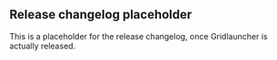 <!--

for consistency's sake, you should put changelogs in bullet points, even if it's a single line.
the updater might soon parse them as proper bullet points

also make sure you do "git pull" before editing!

-->
## Release changelog placeholder
This is a placeholder for the release changelog, once Gridlauncher is actually released.
